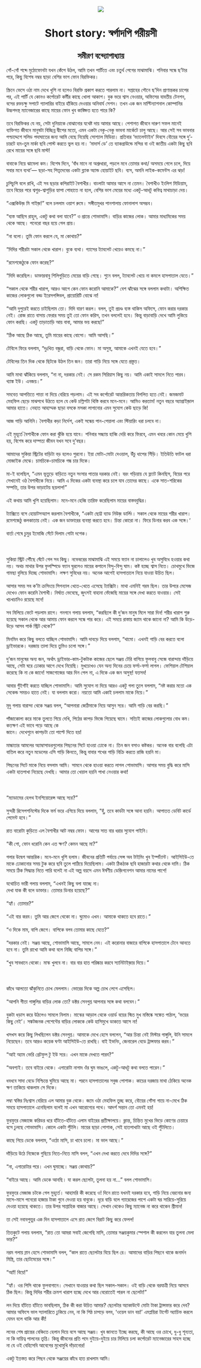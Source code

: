 <div align=center> <img src="../../metadata/images/rabibasariya/Short-story:-স্বর্গাদপি-গরীয়সী.jpg" align="center" ></div>
<h1 align=center>Short story: স্বর্গাদপি গরীয়সী</h1>
<h2 align=center>সমীরণ বন্দ্যোপাধ্যায়</h2>
গোঁ-গোঁ শব্দে মুঠোফোনটা যখন কেঁপে উঠল, আমি তখন পার্টিতে এবং চতুর্থ পেগের মাঝামাঝি। শনিবার সন্ধে ছ’টার পরে, কিছু বিশেষ নম্বর ছাড়া বেশির ভাগ ফোন বিরক্তিকর।<br> <br>স্ক্রিনে ভেসে ওঠা নাম দেখে খুশি না হলেও বিরক্তি প্রকাশ করতে পারলাম না। সপ্তাহের পৌনে ছ’দিন প্রাণান্তকর চাপের পর, এই পার্টি যে কোনও কর্পোরেট কর্মীর কাছে খোলা আকাশ। বুক ভরে শ্বাস নেওয়ার, অফিসের যাবতীয় টেনশন, বসের রক্তচক্ষু সপাটে গ্যালারির বাইরে হাঁকিয়ে দেওয়ার অনিবার্য সেশন। তখন এক জন মাল্টিন্যাশনাল কোম্পানির উচ্চপদস্থ ম্যানেজারের কাছে মায়ের ফোন খুব কাঙ্ক্ষিত হতে পারে কি?<br> <br>তবে বিরক্তিকর যে নয়, সেটা দুনিয়াকে বোঝানোর যথেষ্ট দায় আমার আছে। পেশাগত জীবনে দারুণ সফল মানেই ব্যক্তিগত জীবনে মানুষটা বিচ্ছিন্ন দ্বীপের মতো, এমন একটা নেকু-নেকু ভাবনা মার্কেটে চালু আছে। আর সেই সব ভাবনার পশ্চাদ্দেশে সলিড পদাঘাতের জন্য আমি বেছে নিয়েছি সোশ্যাল মিডিয়া। প্রতিবার ‘ভ্যালেন্টাইন’ দিবসে বৌয়ের সঙ্গে দু’-চারটে হম-তুম মার্কা ছবি পোস্ট করতে ভুল হয় না। ‘মাদার্স ডে’ তে ব্যাকগ্রাউন্ডে মন্দির বা ওই জাতীয় একটা কিছু ছবি রেখে মায়ের সঙ্গে ছবি মাস্ট!<br> <br>বাবাকে নিয়ে ঝামেলা কম। বিশেষ দিনে, ‘বাঁধ মানে না অশ্রুধারা, পড়লে মনে তোমার কথা/ অসময়ে গেলে চলে, দিয়ে সবার মনে ব্যথা’— ছড়া-সহ পিতৃদেবের একটা ব্ল্যাক অ্যান্ড হোয়াইট ছবি। ব্যস, অমনি লাইক-কমেন্টস এর ঝড়!<br> <br>চুপিচুপি বলে রাখি, এই সব ছড়ার কপিরাইট বৈশাখীর। বাংলাটা আমার আসে না তেমন। বৈশাখীও ইংলিশ মিডিয়াম, তবে বিয়ের পরে শ্বশুর-শ্বাশুড়ির হ্যাপা পোহাতে না হলে, বেশির ভাগ মেয়ের মধ্যে একটু-আধটু কবিত্ব মাথাচাড়া দেয়।<br> <br>“এক্সকিউজ় মি গাইজ়!” বলে চললাম ওয়াশ রুমে। সঙ্গীতমুখর পানশালায় ফোনালাপ অসম্ভব।<br> <br>“ব্যস্ত আছিস রাহুল, একটু কথা বলা যাবে?” ও প্রান্তে শোভামাসি। বাড়ির কাজের লোক। আমার মাধ্যমিকের সময় থেকে আছে। পনেরো বছর হয়ে গেল প্রায়।<br> <br>“না বলো। তুমি ফোন করলে যে, মা কোথায়?”<br> <br>“দিদির শরীরটা সকাল থেকে খারাপ। বুকে ব্যথা। গ্যাসের ট্যাবলেট খেয়েও কমছে না।”<br> <br>“রমেশজেঠুকে ফোন করেছ?”<br> <br>“দিদি করেছিল। ডাক্তারবাবু শিলিগুড়িতে মেয়ের বাড়ি গেছে। শুনে বলল, ট্যাবলেট খেয়ে না কমলে হাসপাতাল যেতে।”<br> <br>“সকাল থেকে শরীর খারাপ, আরও আগে কেন ফোন করোনি আমাকে?” বেশ ঝাঁঝের সঙ্গে বললাম কথাটা। অশিক্ষিত কাজের লোকগুলো বড্ড ইরেসপন্সিবল, প্রায়োরিটি বোঝে না!<br> <br>“আমি দুপুরেই করতে চাইছিলাম তো। দিদি বারণ করল। বলল, তুই প্রচণ্ড ব্যস্ত থাকিস অফিসে, ফোন করার দরকার নেই। রোজ রাতে বাসায় ফেরার সময় তুই তো ফোন করিস, তখন বললেই হবে। কিন্তু বাড়াবাড়ি দেখে আমি লুকিয়ে ফোন করছি। একটু তাড়াতাড়ি আয় বাবা, আমার ভয় করছে!”<br> <br>“ঠিক আছে ঠিক আছে, তুমি মায়ের কাছে বোসো। আমি আসছি।”<br> <br>টেবিলে ফিরে বললাম, “দুঃখিত বন্ধুরা, বাড়ি থেকে ফোন। মা অসুস্থ, আমাকে এখনই যেতে হবে।”<br> <br>টেবিলের তিন দিক থেকে ছিটকে উঠল তিন জন। তারা গাড়ি নিয়ে সঙ্গে যেতে প্রস্তুত।<br> <br>আমি মাথা ঝাঁকিয়ে বললাম, “না না, দরকার নেই। সে রকম সিরিয়াস কিছু নয়। আমি একাই সামলে নিতে পারব। থ্যাঙ্ক ইউ। এনজয়।”<br> <br>সমবেত আপত্তিতে পাত্তা না দিয়ে বেরিয়ে পড়লাম। এই সব কর্পোরেট আন্তরিকতায় বিগলিত হতে নেই। জমজমাট মেহফিল ছেড়ে মাঝপথে উঠতে হলে যে কেউ চল্লিশটা খিস্তি করবে মনে-মনে। আমিও করতাম! নতুন বছরে অ্যাপ্রাইজ়াল আমার হাতে। নেহাত আহাম্মক ছাড়া বসকে মসকা লাগানোর এমন সুযোগ কেউ ছাড়ে কি!<br> <br>আজ গাড়ি আনিনি। বৈশাখীর কড়া নির্দেশ, একই সন্ধেয় পান-পেয়ালা এবং স্টিয়ারিং ধরা চলবে না।<br> <br>এই মুহূর্তে বৈশাখীকে ফোন করা ঝুঁকি হয়ে যাবে। শনিবার সন্ধ্যায় হাব্বি দেরি করে ফিরবে, এমন খবরে কোন মেয়ে খুশি হয়, বিশেষ করে দাম্পত্য জীবন যখন সবে দু’বছর।<br> <br>আমাদের সুকিয়া স্ট্রিটের বাড়িটা বড় হলেও পুরনো। ইয়া মোটা-মোটা দেওয়াল, উঁচু ধাপের সিঁড়ি। ইতিউতি ফাটল ধরা মোজাইক মেঝে। চামচিকে-চামচিকে গন্ধ চার দিকে।<br> <br>মা-ই বলেছিল, “এমন ভূতুড়ে বাড়িতে নতুন সংসার পাতার দরকার নেই। বরং গড়িয়ায় যে ফ্ল্যাট কিনছিস, বিয়ের পরে সেখানেই ওঠ বৈশাখীকে নিয়ে। আমি এ দিকের একটা ব্যবস্থা করে চলে যাব তোদের কাছে। একে সাত-শরিকের সম্পত্তি, তার উপর ভাড়াটেয় ছয়লাপ!”<br> <br>এই কথায় আমি খুশি হয়েছিলাম। মনে-মনে হেব্বি তারিফ করেছিলাম মায়ের বাস্তববুদ্ধির।<br> <br>ট্যাক্সিতে বসে হোয়াটসঅ্যাপ করলাম বৈশাখীকে, “একটা ছোট্ট ব্যাড নিউজ় ডার্লিং। সকাল থেকে মায়ের শরীর খারাপ। রমেশজেঠু কলকাতায় নেই। এক জন ডাক্তারের ব্যবস্থা করতে হবে। চিন্তা কোরো না। ফিরে ডিনার করব এক সঙ্গে।‘<br> <br>বার্তা শেষে চুমুর ইমোজি সেঁটে দিলাম গোটা দশেক।<br> <br><br> <br>সুকিয়া স্ট্রিট পৌঁছে ঘেঁটে গেল সব কিছু। নভেম্বরের মাঝামাঝি এই সময়ে ফ্যান না চালালেও খুব অসুবিধে হওয়ার কথা নয়। অথচ মাথার উপর ফুলস্পিডে ফ্যান ঘুরলেও মায়ের কপালে বিন্দু-বিন্দু ঘাম। কষ্ট হচ্ছে শ্বাস নিতে। চোখমুখে ভিজে গামছা বুলিয়ে দিচ্ছে শোভামাসি। লক্ষণ সুবিধের নয়। অনেক আগেই হাসপাতালে নিয়ে যাওয়া উচিত ছিল।<br> <br>আসার সময় সব ক’টা ক্রসিংয়ে সিগন্যাল খেতে-খেতে এসেছে ট্যাক্সিটা। মাথা এমনিই গরম ছিল। তার উপরে মেসেজ দেখেও ফোন করেনি বৈশাখী। নির্ঘাত ভেবেছে, জুৎসই বাহানা ভেঁজেছি মায়ের সঙ্গে দেখা করতে যাওয়ার। সেই খচখচানিও রয়েছে মনে!<br> <br>সব মিলিয়ে ফেটে পড়লাম রাগে। গনগনে গলায় বললাম, “করছিলে কী দু’জন মানুষ মিলে সারা দিন! শরীর খারাপ শুরু হয়েছে সকাল থেকে আর আমায় ফোন করলে সন্ধে পার করে। এই সময়ে রাস্তায় জ্যাম থাকে জানো না? আমি কি উড়ে-উড়ে আসব পার্ক স্ট্রিট থেকে?”<br> <br>মিনমিন করে কিছু বলতে যাচ্ছিল শোভামাসি। আমি দাবড়ে দিয়ে বললাম, “থামো। এখনই গাড়ি বের করতে বলো ড্রাইভারকে। দরজায় তালা দিয়ে তুমিও চলো সঙ্গে।”<br> <br>দু’জন মানুষের অন্য জন, অর্থাৎ ড্রাইভার-কাম-টুকটাক কাজের ছেলে সঞ্জয় টেরি বাগিয়ে ফুলবাবু সেজে বারান্দায় দাঁড়িয়ে আছে, সেটা ঘরে ঢোকার আগে দেখে নিয়েছি। মুখচোখও যেন অন্য দিনের চেয়ে ফর্সা-ফর্সা লাগল। ফেশিয়াল টেশিয়াল করেছে কি না কে জানে! সাজগোজের আর দিন পেল না, এ দিকে এক জন অসুস্থ! যত্তসব!<br> <br>আবার গুঁইগাঁই করতে যাচ্ছিল শোভামাসি। আমি সুযোগ না দিয়ে আরও একটু গলা তুলে বললাম, “নষ্ট করার মতো এক সেকেন্ড সময়ও হাতে নেই। যা বললাম করো। নয়তো আমি একাই চললাম মাকে নিয়ে।”<br> <br>মৃদু গলায় বারান্দা থেকে সঞ্জয় বলল, “আপনারা জেঠিমাকে নিয়ে আসুন স্যর। আমি গাড়ি বের করছি।”<br> <br>পাঁজাকোলা করে মাকে তুলতে গিয়ে দেখি, পিঠের কাপড় ভিজে গিয়েছে ঘামে। সত্যিই কাজের লোকগুলোর বোধ কম। কতক্ষণ এই ভাবে পড়ে আছে কে<br>
জানে। দেখেশুনে কাপড়টা তো পাল্টে দিতে হয়!<br> <br>মান্ধাতার আমলের অ্যাম্বাসাডরগুলোর পিছনের সিটে হাওয়া ঢোকে না। তিন জন বসাও কষ্টকর। অনেক বার বলেছি এটা বাতিল করে নতুন মডেলের এসি গাড়ি কিনতে, কিন্তু বাবার শখের গাড়ি বিক্রি করতে রাজি হয়নি মা।<br> <br>পিছনের সিটে মাকে নিয়ে বসলাম আমি। সামনে থেকে হাওয়া করতে লাগল শোভামাসি। আসার সময় বুদ্ধি করে মাসি একটা হাতপাখা নিয়েছে দেখছি। আমার তো খেয়াল হয়নি পাখা নেওয়ার কথা!<br> <br><br> <br>“ম্যাডামের হেলথ ইনশিয়োরেন্স আছে স্যর?”<br> <br>সুন্দরী রিসেপশনিস্টের দিকে ফর্ম ভরে এগিয়ে দিয়ে বললাম,  “হুঁ, তবে কার্ডটা সঙ্গে আনা হয়নি। আপাতত ডেবিট কার্ডে পেমেন্ট হবে।”<br> <br>রাত বারোটা কুড়িতে এল বৈশাখীর আট নম্বর ফোন। আগের সাত বার ধরার সুযোগ পাইনি।<br> <br>“কী গো, ফোন ধরোনি কেন এত ক্ষণ? কেমন আছে মা?”<br> <br>গলার উদ্বেগ আন্তরিক। মনে-মনে খুশি হলাম। জীবনের প্রতিটি পর্যায়ে সেন্স অব টাইমিং খুব ইম্পর্ট্যান্ট। আইসিইউ-তে মাকে ঢোকানোর সময় টুক করে ছবি তুলে পাঠিয়ে দিয়েছিলাম। একটা ঠিকঠাক ছবি হাজারটা কথার থেকে দামি। ঠিক সময়ে ঠিক সিদ্ধান্ত নিতে পারি বলেই না এই অল্প বয়সে এমন ঈর্ষণীয় ডেজ়িগনেশন আমার নামের পাশে!<br> <br>যথোচিত ভারী গলায় বললাম, “এখনই কিছু বলা যাচ্ছে না।<br>
দেখা যাক কী বলে ডাক্তার। তোমার ডিনার হয়েছে?”<br> <br>“হ্যাঁ। তোমার?”<br> <br>“এই বার করব। তুমি আর জেগে থেকো না। ঘুমোও এখন। আমাকে থাকতে হবে রাতে।”<br> <br>“ও দিকে মাম, বাপি জেগে। বাপিকে বলব তোমার কাছে যেতে?”<br> <br>“দরকার নেই। সঞ্জয় আছে, শোভামাসি আছে, সামলে নেব। এই করোনার বাজারে বাপিকে হাসপাতালে টেনে আনতে হবে না। তুমি রাখো আমি কথা বলে নিচ্ছি বাপির সঙ্গে।”<br> <br>“খুব সাবধানে থেকো। মাস্ক খুলবে না। বার বার হাত পরিষ্কার করবে স্যানিটাইজ়ার দিয়ে।”<br> <br><br> <br>কাঁধে আলতো ঝাঁকুনিতে চোখ মেললাম। ভোরের দিকে অল্প চোখ লেগে এসেছিল।<br> <br>“আপনি গীতা গাঙ্গুলির বাড়ির লোক তো? ডক্টর সেনগুপ্ত আপনার সঙ্গে কথা বলবেন।”<br> <br>বুকটা ধড়াস করে উঠলেও সামলে নিলাম। মাস্কের আড়াল থেকে ওয়ার্ড বয়ের স্মিত মুখ মস্তিষ্কে সঙ্কেত পাঠাল, ‘ভয়ের কিছু নেই’। সঙ্কটজনক পেশেন্টের বাড়ির লোককে কেউ হাসিমুখে ডাকতে আসে না!<br> <br>খসখস করে কিছু লিখছিলেন ডক্টর সেনগুপ্ত। আমাকে দেখে হেসে বললেন, “আর চিন্তা নেই মিস্টার গাঙ্গুলি, উনি সামলে নিয়েছেন। তবে আরও কয়েক ঘণ্টা আইসিইউ-তে রাখছি। বাই ইভনিং, জেনারেল বেডে ট্রান্সফার করব।”<br> <br>“আই অ্যাম ভেরি গ্রেটফুল টু ইউ স্যর। এখন মাকে দেখতে পারব?”<br> <br>“অবশ্যই। তবে বাইরে থেকে। এগারোটা নাগাদ ওঁর ঘুম ভাঙলে, একটু-আধটু কথা বলতে পারেন।”<br> <br>ধবধবে সাদা বেডে নিশ্চিন্তে ঘুমিয়ে আছে মা। পরনে হাসপাতালের সবুজ পোশাক। কাচের দরজায় মাথা ঠেকিয়ে অনেক ক্ষণ তাকিয়ে থাকলাম সে দিকে।<br> <br>লম্বা স্বস্তির নিঃশ্বাস বেরিয়ে এল আমার বুক থেকে। জমে ওঠা মেহফিল তুচ্ছ করে, বৌয়ের গোঁসা গায়ে না-মেখে ঠিক সময়ে  হাসপাতালে এনেছিলাম বলেই মা এখন আরোগ্যের পথে। আদর্শ সন্তান তো এমনই হয়!<br> <br>ফুরফুরে মেজাজে করিডর ধরে হাঁটতে-হাঁটতে এলাম বাইরের প্রতীক্ষালয়ে। ক্লান্ত, চিন্তিত মুখের ভিড়ে কোণের চেয়ারে বসে ঢুলছে শোভামাসি। কোলে একটা পুঁটলি। মায়ের ছাড়া পোশাক, সেই হাতপাখাটা আছে ওই পুঁটলিতে।<br> <br>কাছে গিয়ে ডেকে বললাম, “ওঠো মাসি, চা খাবে চলো। মা ভাল আছে।”<br> <br>দাঁড়িয়ে উঠে নিজেকে গুছিয়ে নিতে-নিতে মাসি বলল, “এখন দেখা করতে দেবে দিদির সঙ্গে?”<br> <br>“না, এগারোটার পরে। এখন ঘুমাচ্ছে। সঞ্জয় কোথায়?”<br> <br>“বাইরে আছে। আমি ডেকে আনছি। যা করল ছেলেটা, তুলনা হয় না...” বলল শোভামাসি।<br> <br>ফুরফুরে মেজাজ চটকে গেল মুহূর্তে। আহামরি কী করেছে ও! দিনে রাতে যখনই দরকার হবে, গাড়ি নিয়ে বেরনোর জন্য মাসে-মাসে পনেরো হাজার টাকা গুনে দেওয়া হয় বাবুকে। দূরে বাড়ি বলে গ্যারেজের পাশে একটা ঘর সারিয়ে-সুরিয়ে দেওয়া হয়েছে থাকতে। তার উপর সাপ্তাহিক বাজার আছে। সেখান থেকেও কিছু ম্যানেজ না করে থাকেন শ্রীমান!<br> <br>তা সেই নবাবপুত্তুর এক দিন হাসপাতালে এসে রাত জেগে বিরাট কিছু করে ফেলল!<br> <br>তিতকুটে গলায় বললাম, “রাত তো আমরা সবাই জেগেছি মাসি, তোমার সঞ্জয়কুমার স্পেশাল কী করলেন যার তুলনা মেলা ভার?”<br> <br>নরম গলায় ম্লান হেসে শোভামাসি বলল, “কাল রাতে ছেলেটার বিয়ে ছিল রে। আমাদের বাড়ির পিছনে থাকে জনার্দন মিস্ত্রি, তার ছোটমেয়ের সঙ্গে।“<br> <br>“অ্যাঁ! বিয়ে!”<br> <br>“হ্যাঁ। ওর পিসি থাকে ফুলবাগানে। সেখানে যাওয়ার কথা ছিল সকাল-সকাল। ওই বাড়ি থেকে বরযাত্রী নিয়ে আসবে ঠিক ছিল। কিন্তু দিদির শরীর ক্রমশ খারাপ হচ্ছে দেখে আর বেরোতেই পারল না ছেলেটা!”<br> <br>লন দিয়ে হাঁটতে হাঁটতে ভাবছিলাম, ঠিক কী করা উচিত আমার? ছেলেটার অ্যাকাউন্টে মোটা টাকা ট্রান্সফার করে দেব? আমার অফিসে ভাল স্যালারিতে ঢুকিয়ে নেব, না কি পিঠ চাপড়ে বলব, ‘ওয়েল ডান বয়!’ এমপ্লয়িরা টার্গেট অ্যাচিভ করলে যেমন বলে থাকি আর কী!<br> <br>লনের শেষ প্রান্তের বেঞ্চিতে হেলান দিয়ে বসে আছে সঞ্জয়। খুব জানতে ইচ্ছে করছে, কী আছে ওর চোখে, ধু-ধু শূন্যতা, না কি দায়িত্ব পালনের তৃপ্তি। কিন্তু জীবনের প্রতি পদে দুইয়ে-দুইয়ে চার মিলিয়ে চলা কর্পোরেট ম্যানেজারের সাহস হচ্ছে না যে ওই বেহিসেবি আবেগের মুখোমুখি দাঁড়ানোর!<br> <br>একটু ইতস্তত করে পিছন থেকে সঞ্জয়ের কাঁধে হাত রাখলাম আমি।<br> <br><br> <br><br> <br>
